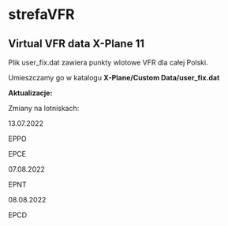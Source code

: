 # strefaVFR
## Virtual VFR data X-Plane 11


Plik user_fix.dat zawiera punkty wlotowe VFR dla całej Polski.

Umieszczamy go w katalogu **X-Plane/Custom Data/user_fix.dat**

**Aktualizacje:**



Zmiany na lotniskach:

13.07.2022

EPPO

EPCE

07.08.2022

EPNT

08.08.2022

EPCD
